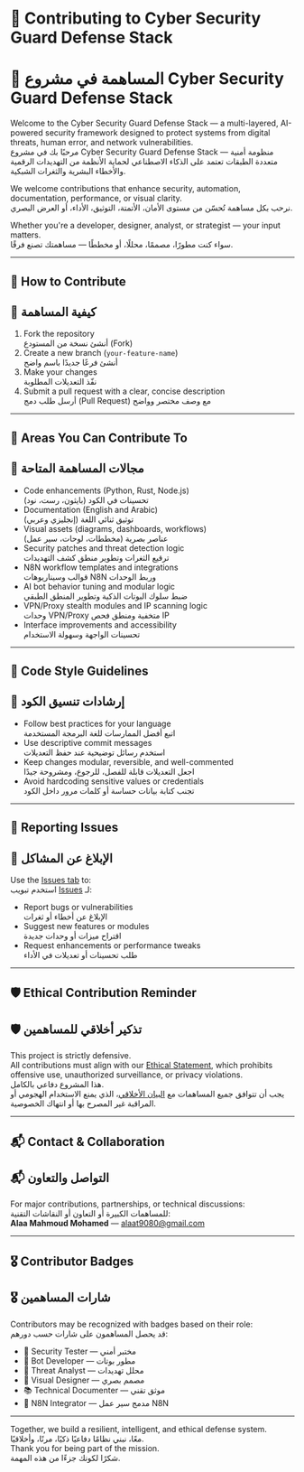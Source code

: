 # 🤝 Contributing to Cyber Security Guard Defense Stack  
# 🤝 المساهمة في مشروع Cyber Security Guard Defense Stack

Welcome to the Cyber Security Guard Defense Stack — a multi-layered, AI-powered security framework designed to protect systems from digital threats, human error, and network vulnerabilities.  
مرحبًا بك في مشروع Cyber Security Guard Defense Stack — منظومة أمنية متعددة الطبقات تعتمد على الذكاء الاصطناعي لحماية الأنظمة من التهديدات الرقمية والأخطاء البشرية والثغرات الشبكية.

We welcome contributions that enhance security, automation, documentation, performance, or visual clarity.  
نرحب بكل مساهمة تُحسّن من مستوى الأمان، الأتمتة، التوثيق، الأداء، أو العرض البصري.

Whether you're a developer, designer, analyst, or strategist — your input matters.  
سواء كنت مطورًا، مصممًا، محللًا، أو مخططًا — مساهمتك تصنع فرقًا.

---

## 🚀 How to Contribute  
## 🚀 كيفية المساهمة

1. Fork the repository  
   أنشئ نسخة من المستودع (Fork)
2. Create a new branch (`your-feature-name`)  
   أنشئ فرعًا جديدًا باسم واضح
3. Make your changes  
   نفّذ التعديلات المطلوبة
4. Submit a pull request with a clear, concise description  
   أرسل طلب دمج (Pull Request) مع وصف مختصر وواضح

---

## 🧩 Areas You Can Contribute To  
## 🧩 مجالات المساهمة المتاحة

- Code enhancements (Python, Rust, Node.js)  
  تحسينات في الكود (بايثون، رست، نود)
- Documentation (English and Arabic)  
  توثيق ثنائي اللغة (إنجليزي وعربي)
- Visual assets (diagrams, dashboards, workflows)  
  عناصر بصرية (مخططات، لوحات، سير عمل)
- Security patches and threat detection logic  
  ترقيع الثغرات وتطوير منطق كشف التهديدات
- N8N workflow templates and integrations  
  قوالب وسيناريوهات N8N وربط الوحدات
- AI bot behavior tuning and modular logic  
  ضبط سلوك البوتات الذكية وتطوير المنطق الطبقي
- VPN/Proxy stealth modules and IP scanning logic  
  وحدات VPN/Proxy متخفية ومنطق فحص IP
- Interface improvements and accessibility  
  تحسينات الواجهة وسهولة الاستخدام

---

## 🎯 Code Style Guidelines  
## 🎯 إرشادات تنسيق الكود

- Follow best practices for your language  
  اتبع أفضل الممارسات للغة البرمجة المستخدمة
- Use descriptive commit messages  
  استخدم رسائل توضيحية عند حفظ التعديلات
- Keep changes modular, reversible, and well-commented  
  اجعل التعديلات قابلة للفصل، للرجوع، ومشروحة جيدًا
- Avoid hardcoding sensitive values or credentials  
  تجنب كتابة بيانات حساسة أو كلمات مرور داخل الكود

---

## 🐞 Reporting Issues  
## 🐞 الإبلاغ عن المشاكل

Use the [Issues tab](https://github.com/Alasarmamhd/Cyber-Security-Guard-Defense-Stack/issues) to:  
استخدم تبويب [Issues](https://github.com/Alasarmamhd/Cyber-Security-Guard-Defense-Stack/issues) لـ:

- Report bugs or vulnerabilities  
  الإبلاغ عن أخطاء أو ثغرات
- Suggest new features or modules  
  اقتراح ميزات أو وحدات جديدة
- Request enhancements or performance tweaks  
  طلب تحسينات أو تعديلات في الأداء

---

## 🛡️ Ethical Contribution Reminder  
## 🛡️ تذكير أخلاقي للمساهمين

This project is strictly defensive.  
All contributions must align with our [Ethical Statement](./ETHICS.md), which prohibits offensive use, unauthorized surveillance, or privacy violations.  
هذا المشروع دفاعي بالكامل.  
يجب أن تتوافق جميع المساهمات مع [البيان الأخلاقي](./ETHICS.md)، الذي يمنع الاستخدام الهجومي أو المراقبة غير المصرح بها أو انتهاك الخصوصية.

---

## 📬 Contact & Collaboration  
## 📬 التواصل والتعاون

For major contributions, partnerships, or technical discussions:  
للمساهمات الكبيرة أو التعاون أو النقاشات التقنية:  
**Alaa Mahmoud Mohamed** — alaat9080@gmail.com

---

## 🎖️ Contributor Badges  
## 🎖️ شارات المساهمين

Contributors may be recognized with badges based on their role:  
قد يحصل المساهمون على شارات حسب دورهم:

- 🧪 Security Tester — مختبر أمني  
- 🤖 Bot Developer — مطور بوتات  
- 🧠 Threat Analyst — محلل تهديدات  
- 🎨 Visual Designer — مصمم بصري  
- 📚 Technical Documenter — موثق تقني  
- 🔗 N8N Integrator — مدمج سير عمل N8N

---

Together, we build a resilient, intelligent, and ethical defense system.  
معًا، نبني نظامًا دفاعيًا ذكيًا، مرنًا، وأخلاقيًا.  
Thank you for being part of the mission.  
شكرًا لكونك جزءًا من هذه المهمة.
